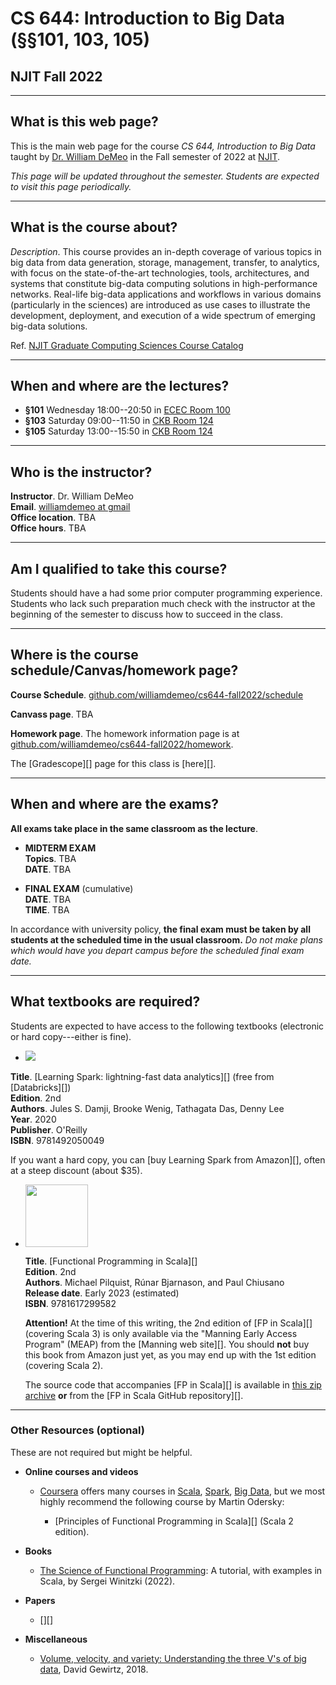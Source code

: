 # CS 644: Introduction to Big Data (§§101, 103, 105)

## NJIT Fall 2022

-----

## What is this web page?

This is the main web page for the course *CS 644, Introduction to Big Data* taught by [Dr. William DeMeo](mailto:williamdemeo@gmail.com) in the Fall semester of 2022 at [NJIT][].

*This page will be updated throughout the semester. Students are expected to visit this page periodically.* 

-----

## What is the course about?

*Description*. This course provides an in-depth coverage of various topics in
big data from data generation, storage, management, transfer, to analytics, with
focus on the state-of-the-art technologies, tools, architectures, and systems
that constitute big-data computing solutions in high-performance networks.
Real-life big-data applications and workflows in various domains (particularly
in the sciences) are introduced as use cases to illustrate the development,
deployment, and execution of a wide spectrum of emerging big-data solutions.

Ref. [NJIT Graduate Computing Sciences Course Catalog][]

-----------------------

## When and where are the lectures?

* **§101** Wednesday 18:00--20:50 in [ECEC Room 100][]
* **§103** Saturday 09:00--11:50 in [CKB Room 124][]
* **§105** Saturday 13:00--15:50 in [CKB Room 124][]

------

## Who is the instructor?

**Instructor**.  Dr. William DeMeo   
**Email**. [williamdemeo at gmail](mailto:williamdemeo@gmail.com?subject=CS644: (replace-this-text-with-informative-subject-description))    
**Office location**. TBA  
**Office hours**. TBA

----------------


## Am I qualified to take this course?

Students should have a had some prior computer programming experience.  Students who lack such preparation much check with the instructor at the beginning of the semester to discuss how to succeed in the class.

------------------

## Where is the course schedule/Canvas/homework page?

**Course Schedule**. 
[github.com/williamdemeo/cs644-fall2022/schedule](https://github.com/williamdemeo/cs644-fall2022/tree/master/schedule)

**Canvass page**. TBA  

**Homework page**.  The homework information page is at [github.com/williamdemeo/cs644-fall2022/homework](https://github.com/williamdemeo/cs644-fall2022/tree/master/homework).

The [Gradescope][] page for this class is [here][]. 

--------------------------------------------------------------------

## When and where are the exams?

**All exams take place in the same classroom as the lecture**.

+  **MIDTERM EXAM**  
   **Topics**. TBA  
   **DATE**. TBA
  
+  **FINAL EXAM** (cumulative)  
   **DATE**. TBA  
   **TIME**. TBA  

In accordance with university policy, **the final exam must be taken by all students at the scheduled time in the usual classroom.** *Do not make plans which would have you depart campus before the scheduled final exam date.*



---------------------------------

## What textbooks are required?

Students are expected to have access to the following textbooks (electronic or hard copy---either is fine).

+   <a target="_blank" href="https://www.amazon.com/Learning-Spark-Jules-Damji/dp/1492050040?crid=3922OBOMC4O67&keywords=data+scala+spark&qid=1661105501&sprefix=data+scala+spark%2Caps%2C176&sr=8-11&linkCode=li2&tag=typefunc-20&linkId=420ae13a00412ebcd14e6222a8a1a564&language=en_US&ref_=as_li_ss_il"><img border="0" src="https://ws-na.amazon-adsystem.com/widgets/q?_encoding=UTF8&ASIN=1492050040&Format=_SL160_&ID=AsinImage&MarketPlace=US&ServiceVersion=20070822&WS=1&tag=typefunc-20&language=en_US" ></a>

   **Title**. [Learning Spark: lightning-fast data analytics][] (free from [Databricks][])  
   **Edition**. 2nd  
   **Authors**. Jules S. Damji, Brooke Wenig, Tathagata Das, Denny Lee  
   **Year**. 2020  
   **Publisher**. O'Reilly  
   **ISBN**. 9781492050049

   If you want a hard copy, you can [buy Learning Spark from Amazon][], often at a steep discount (about $35).


+  <a href="https://www.manning.com/books/functional-programming-in-scala-second-edition"><img src="../img/fpinscala.png" width="100"></a>

   **Title**. [Functional Programming in Scala][]  
   **Edition**. 2nd  
   **Authors**. Michael Pilquist, Rúnar Bjarnason, and Paul Chiusano  
   **Release date**. Early 2023 (estimated)  
   **ISBN**. 9781617299582

   **Attention!** At the time of this writing, the 2nd edition of [FP in Scala][] (covering Scala 3) is only
   available via the "Manning Early Access Program" (MEAP) from the [Manning web site][].
   You should **not** buy this book from Amazon just yet, as you may
   end up with the 1st edition (covering Scala 2).

   The source code that accompanies [FP in Scala][] is available in [this zip archive](https://www.manning.com/downloads/2363) **or** from the [FP in Scala GitHub repository][].


---


### Other Resources (optional)

These are not required but might be helpful.

+  **Online courses and videos**

   +  [Coursera](https://www.coursera.org) offers many courses in [Scala](https://www.coursera.org/courses?query=Scala), [Spark](https://www.coursera.org/courses?query=Spark), [Big Data](https://www.coursera.org/courses?query=big%20data), but we most highly recommend the following course by Martin Odersky:
   
      +  [Principles of Functional Programming in Scala][] (Scala 2 edition).

+  **Books**

   +  [The Science of Functional Programming](https://github.com/winitzki/sofp): A tutorial, with examples in Scala, by Sergei Winitzki (2022).

+  **Papers**

   +  [][]

+  **Miscellaneous**

   +  [Volume, velocity, and variety: Understanding the three V's of big data][], David Gewirtz, 2018.




[Apache Spark and Delta Lake Under the Hood]: https://databricks.com/p/ebook/apache-spark-delta-lake-under-the-hood
[Volume, velocity, and variety: Understanding the three V's of big data]: https://www.zdnet.com/article/volume-velocity-and-variety-understanding-the-three-vs-of-big-data/
[NJIT Graduate Computing Sciences Course Catalog]: https://catalog.njit.edu/graduate/computing-sciences/computer-science/#coursestext

[NJIT]: https://njit.edu
[ECEC]: https://goo.gl/maps/ZBW1fdPqii6frCJZ7
[ECEC 100]: https://goo.gl/maps/ZBW1fdPqii6frCJZ7
[ECEC Room 100]: https://goo.gl/maps/ZBW1fdPqii6frCJZ7
[CKB Room 124]: https://goo.gl/maps/PvJth6DXEvyuV1Ep6
